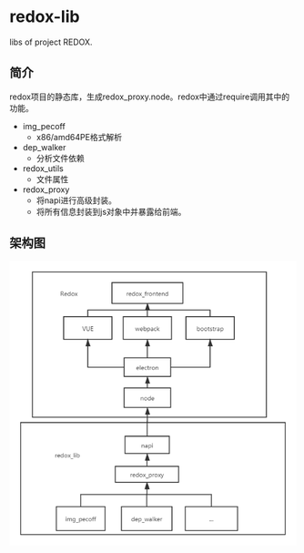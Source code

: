 # redox-lib
libs of project REDOX.

## 简介
redox项目的静态库，生成redox_proxy.node。redox中通过require调用其中的功能。
* img_pecoff
  * x86/amd64PE格式解析
* dep_walker
  * 分析文件依赖
* redox_utils
  * 文件属性
* redox_proxy
  * 将napi进行高级封装。
  * 将所有信息封装到js对象中并暴露给前端。

## 架构图
![Redox设计架构](doc/arch.png)